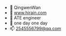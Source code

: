 - 👋 QingwenWan
- 👀 www.hirain.com
- 🌱 ATE engineer
- 💞️ one day one day
- 📫 2545556799@qq.com

<!---
QingwenWan/QingwenWan is a ✨ special ✨ repository because its `README.md` (this file) appears on your GitHub profile.
You can click the Preview link to take a look at your changes.
--->
